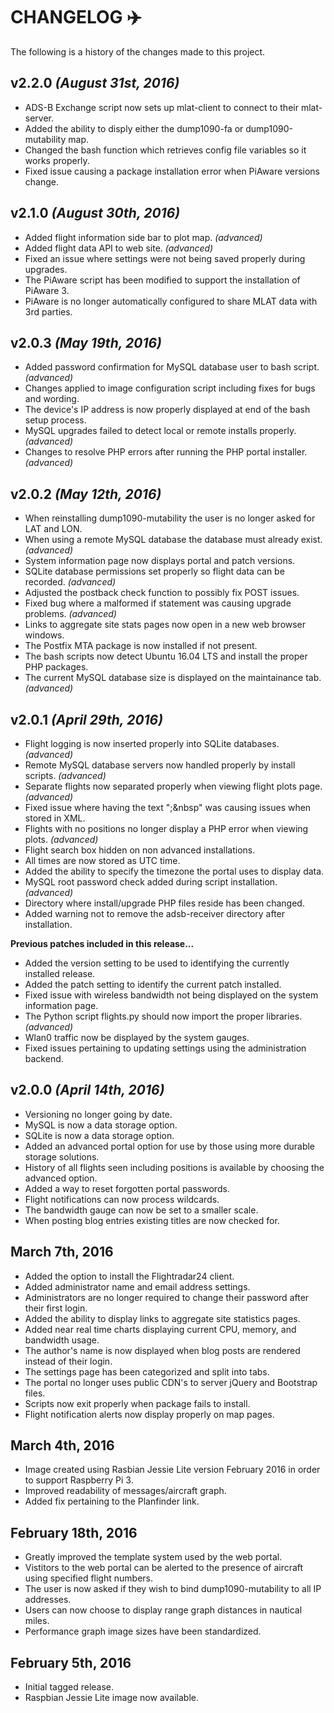 # CHANGELOG :airplane:

The following is a history of the changes made to this project.

## v2.2.0 *(August 31st, 2016)*

* ADS-B Exchange script now sets up mlat-client to connect to their mlat-server.
* Added the ability to disply either the dump1090-fa or dump1090-mutability map.
* Changed the bash function which retrieves config file variables so it works properly.
* Fixed issue causing a package installation error when PiAware versions change.

## v2.1.0 *(August 30th, 2016)*

* Added flight information side bar to plot map. *(advanced)*
* Added flight data API to web site. *(advanced)*
* Fixed an issue where settings were not being saved properly during upgrades.
* The PiAware script has been modified to support the installation of PiAware 3.
* PiAware is no longer automatically configured to share MLAT data with 3rd parties.

## v2.0.3 *(May 19th, 2016)*

* Added password confirmation for MySQL database user to bash script. *(advanced)*
* Changes applied to image configuration script including fixes for bugs and wording.
* The device's IP address is now properly displayed at end of the bash setup process.
* MySQL upgrades failed to detect local or remote installs properly. *(advanced)*
* Changes to resolve PHP errors after running the PHP portal installer. *(advanced)*

## v2.0.2 *(May 12th, 2016)*

* When reinstalling dump1090-mutability the user is no longer asked for LAT and LON.
* When using a remote MySQL database the database must already exist. *(advanced)* 
* System information page now displays portal and patch versions.
* SQLite database permissions set properly so flight data can be recorded. *(advanced)*
* Adjusted the postback check function to possibly fix POST issues.
* Fixed bug where a malformed if statement was causing upgrade problems. *(advanced)*
* Links to aggregate site stats pages now open in a new web browser windows.
* The Postfix MTA package is now installed if not present.
* The bash scripts now detect Ubuntu 16.04 LTS and install the proper PHP packages.
* The current MySQL database size is displayed on the maintainance tab. *(advanced)*

## v2.0.1 *(April 29th, 2016)*

* Flight logging is now inserted properly into SQLite databases. *(advanced)*
* Remote MySQL database servers now handled properly by install scripts. *(advanced)*
* Separate flights now separated properly when viewing flight plots page. *(advanced)*
* Fixed issue where having the text ";&nbsp" was causing issues when stored in XML.
* Flights with no positions no longer display a PHP error when viewing plots. *(advanced)*
* Flight search box hidden on non advanced installations.
* All times are now stored as UTC time.
* Added the ability to specify the timezone the portal uses to display data.
* MySQL root password check added during script installation. *(advanced)*
* Directory where install/upgrade PHP files reside has been changed.
* Added warning not to remove the adsb-receiver directory after installation.

**Previous patches included in this release...**

* Added the version setting to be used to identifying the currently installed release.
* Added the patch setting to identify the current patch installed.
* Fixed issue with wireless bandwidth not being displayed on the system information page.
* The Python script flights.py should now import the proper libraries. *(advanced)*
* Wlan0 traffic now be displayed by the system gauges.
* Fixed issues pertaining to updating settings using the administration backend.

## v2.0.0 *(April 14th, 2016)*

* Versioning no longer going by date.
* MySQL is now a data storage option.
* SQLite is now a data storage option.
* Added an advanced portal option for use by those using more durable storage solutions.
* History of all flights seen including positions is available by choosing the advanced option.
* Added a way to reset forgotten portal passwords.
* Flight notifications can now process wildcards.
* The bandwidth gauge can now be set to a smaller scale.
* When posting blog entries existing titles are now checked for.

## March 7th, 2016

* Added the option to install the Flightradar24 client.
* Added administrator name and email address settings.
* Administrators are no longer required to change their password after their first login.
* Added the ability to display links to aggregate site statistics pages.
* Added near real time charts displaying current CPU, memory, and bandwidth usage.
* The author's name is now displayed when blog posts are rendered instead of their login.
* The settings page has been categorized and split into tabs.
* The portal no longer uses public CDN's to server jQuery and Bootstrap files.
* Scripts now exit properly when package fails to install.
* Flight notification alerts now display properly on map pages.

## March 4th, 2016

* Image created using Rasbian Jessie Lite version February 2016 in order to support Raspberry Pi 3.
* Improved readability of messages/aircraft graph.
* Added fix pertaining to the Planfinder link.

## February 18th, 2016

* Greatly improved the template system used by the web portal.
* Vistitors to the web portal can be alerted to the presence of aircraft using specified flight numbers.
* The user is now asked if they wish to bind dump1090-mutability to all IP addresses.
* Users can now choose to display range graph distances in nautical miles.
* Performance graph image sizes have been standardized.

## February 5th, 2016

* Initial tagged release.
* Raspbian Jessie Lite image now available.
